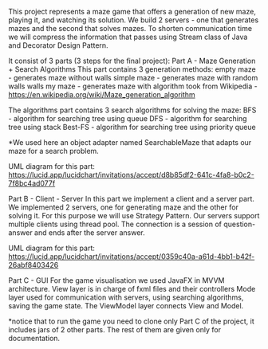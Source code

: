 This project represents a maze game that offers a generation of new maze, playing it, and watching its solution. We build 2 servers - one that generates mazes and the second that solves mazes. To shorten communication time we will compress the information that passes using Stream class of Java and Decorator Design Pattern.

 It consist of 3 parts (3 steps for the final project):
Part A - Maze Generation + Search Algorithms
This part contains 3 generation methods:
empty maze - generates maze without walls
simple maze - generates maze with random walls walls
my maze - generates maze with algorithm took from Wikipedia - https://en.wikipedia.org/wiki/Maze_generation_algorithm

The algorithms part contains 3 search algorithms for solving the maze:
BFS -  algorithm for searching tree using queue
DFS - algorithm for searching tree using stack
Best-FS - algorithm for searching tree using priority queue

*We used here an object adapter named SearchableMaze that adapts our maze for a search problem.

UML diagram for this part: 
https://lucid.app/lucidchart/invitations/accept/d8b85df2-641c-4fa8-b0c2-7f8bc4ad077f

Part B - Client - Server
In this part we implement a client and a server part. 
We implemented 2 servers, one for generating maze and the other for solving it. For this purpose we will use Strategy Pattern.
Our servers support multiple clients using thread pool. The connection is a session of question-answer and ends after the server answer.

UML diagram for this part:
https://lucid.app/lucidchart/invitations/accept/0359c40a-a61d-4bb1-b42f-26abf8403426



Part C - GUI
For the game visualisation we used JavaFX in MVVM architecture.
View layer is in charge of fxml files and their controllers
Mode layer used for communication with servers, using searching algorithms, saving the game state.
The ViewModel layer connects View and Model.

*notice that to run the game you need to clone only Part C of the project, it includes jars of 2 other parts. The rest of them are given only for documentation.


